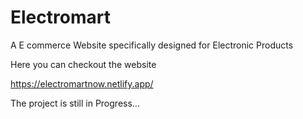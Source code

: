 # Electromart
A E commerce Website specifically designed for Electronic Products 


Here you can checkout the website 

https://electromartnow.netlify.app/


The project is still in Progress...

